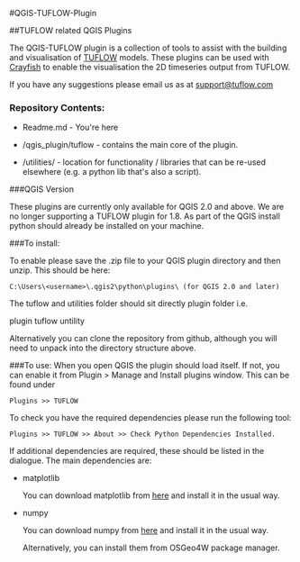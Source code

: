 #QGIS-TUFLOW-Plugin

##TUFLOW related QGIS Plugins

The QGIS-TUFLOW plugin is a collection of tools to assist with the building and visualisation of [TUFLOW](http://www.tuflow.com/) models.  These plugins can be used with [Crayfish](http://www.lutraconsulting.co.uk/products/crayfish/) to enable the visualisation the 2D timeseries output from TUFLOW.

If you have any suggestions please email us as at <support@tuflow.com>  

### Repository Contents:

- Readme.md - You're here
- /qgis_plugin/tuflow - contains the main core of the plugin.

- /utilities/ - location for functionality / libraries that can be re-used elsewhere (e.g. a python lib that's also a script).

###QGIS Version

  These plugins are currently only available for QGIS 2.0 and above.  We are no longer supporting a TUFLOW plugin for 1.8. As part of the QGIS install python should already be installed on your machine.


###To install:  

  To enable please save the .zip file to your QGIS plugin directory and then unzip.  This should be here:

	C:\Users\<username>\.qgis2\python\plugins\ (for QGIS 2.0 and later)

The tuflow and utilities folder should sit directly plugin folder i.e.

<tr><td> plugin</td><td></td></tr>
<tr><td></td><td>tuflow</td></tr>
<tr><td></td><td>untility</td></tr>


Alternatively you can clone the repository from github, although you will need to unpack into the directory structure above.

  
###To use:
  When you open QGIS the plugin should load itself. If not, you can enable it from Plugin > Manage and Install plugins window.  This can be found under 

	Plugins >> TUFLOW

  To check you have the required dependencies please run the following tool:

    Plugins >> TUFLOW >> About >> Check Python Dependencies Installed.

  If additional dependencies are required, these should be listed in the dialogue.  The main dependencies are:

- matplotlib

  You can download matplotlib from [here](http://sourceforge.net/projects/matplotlib/files/matplotlib/matplotlib-1.1.0/matplotlib-1.1.0.win32-py2.7.exe/download) and install it in the usual way.
  
- numpy

  You can download numpy from [here](http://sourceforge.net/projects/numpy/files/NumPy/1.6.1/numpy-1.6.1-win32-superpack-python2.7.exe/download) and install it in the usual way.

  Alternatively, you can install them from OSGeo4W package manager.